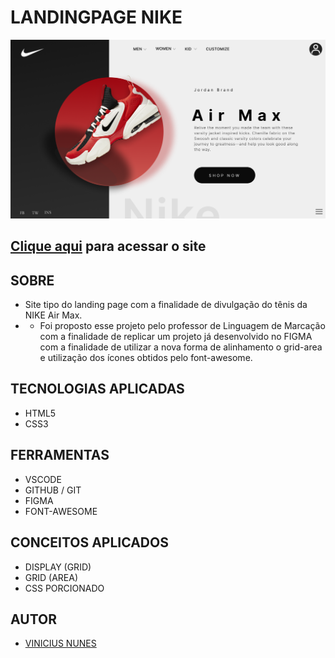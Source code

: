 # **LANDINGPAGE NIKE**

![](./img/screenshot.png)

## [Clique aqui](https://viniciusnunes137.github.io/landing-page-nike/) para acessar o site

## **SOBRE**

- Site tipo do landing page com a finalidade de divulgação do tênis da NIKE Air Max.
- - Foi proposto esse projeto pelo professor de Linguagem de Marcação com a finalidade de replicar um projeto já desenvolvido no FIGMA com a finalidade de utilizar a nova forma de alinhamento o grid-area e utilização dos ícones obtidos pelo font-awesome.



## **TECNOLOGIAS APLICADAS**

- HTML5
- CSS3


## **FERRAMENTAS**

- VSCODE
- GITHUB / GIT
- FIGMA
- FONT-AWESOME


## **CONCEITOS APLICADOS**

- DISPLAY (GRID)
- GRID (AREA)
- CSS PORCIONADO


## **AUTOR**

- [VINICIUS NUNES](https://github.com/VINICIUSNUNES137)
